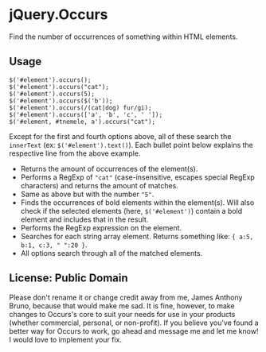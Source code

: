 jQuery.Occurs
=============

Find the number of occurrences of something within HTML elements.

## Usage

    $('#element').occurs();
    $('#element').occurs("cat");
    $('#element').occurs(5);
    $('#element').occurs($('b'));
    $('#element').occurs(/(cat|dog) fur/gi);
    $('#element').occurs(['a', 'b', 'c', ' ']);
    $('#element, #tnemele, a').occurs("cat");
    
Except for the first and fourth options above, all of these search the `innerText` (ex: `$('#element').text()`).
Each bullet point below explains the respective line from the above example.

* Returns the amount of occurrences of the element(s).
* Performs a RegExp of `"cat"` (case-insensitive, escapes special RegExp characters) and returns the amount of matches.
* Same as above but with the number `"5"`.
* Finds the occurrences of bold elements within the element(s). Will also check if the selected elements (here, `$('#element')`) contain a bold element and includes that in the result.
* Performs the RegExp expression on the element.
* Searches for each string array element. Returns something like: `{ a:5, b:1, c:3, " ":20 }`.
* All options search through all of the matched elements.

## License: Public Domain
Please don't rename it or change credit away from me, James Anthony Bruno, because that would make me sad. It is fine, however, to make changes to Occurs's core to suit your needs for use in your products (whether commercial, personal, or non-profit). If you believe you've found a better way for Occurs to work, go ahead and message me and let me know! I would love to implement your fix. 
